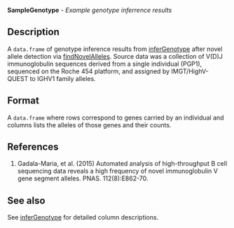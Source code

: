 **SampleGenotype** - *Example genotype inferrence results*

Description
--------------------

A `data.frame` of genotype inference results from [inferGenotype](inferGenotype.md)
after novel allele detection via [findNovelAlleles](findNovelAlleles.md).
Source data was a collection of V(D)J immunoglobulin sequences derived from a single
individual (PGP1), sequenced on the Roche 454 platform, and assigned by
IMGT/HighV-QUEST to IGHV1 family alleles.






Format
-------------------
A `data.frame` where rows correspond to genes carried by an
individual and columns lists the alleles of those genes and their counts.

References
-------------------


1.  Gadala-Maria, et al. (2015) Automated analysis of high-throughput B cell 
sequencing data reveals a high frequency of novel immunoglobulin V gene 
segment alleles. PNAS. 112(8):E862-70.





See also
-------------------

See [inferGenotype](inferGenotype.md) for detailed column descriptions.







